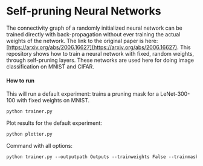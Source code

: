 # Self-pruning Neural Networks

The connectivity graph of a randomly initialized neural network can be trained directly 
with back-propagation without ever training the actual weights of the network. The link to the
original paper is here: [https://arxiv.org/abs/2006.16627](https://arxiv.org/abs/2006.16627). 
This repository shows how to train a neural network with fixed, random weights, through 
self-pruning layers. These networks are used here for doing image classification on MNIST
and CIFAR.

#### How to run
This will run a default experiment: trains a pruning mask for a LeNet-300-100 with fixed weights on MNIST.
```markdown
python trainer.py
```

Plot results for the default experiment:
```markdown
python plotter.py
``` 

Command with all options:
```markdown
python trainer.py --outputpath Outputs --trainweights False --trainmasks True --nettype LeNet --p1 0.5 --alpha 0 --masktype mask --activation relu --initializer he --lr 0.001 --batchsize 25 --maxepochs 5 --seed 1234
``` 